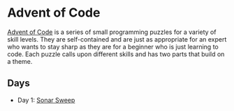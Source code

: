 # Advent of Code

[Advent of Code](https://adventofcode.com/) is a series of small programming puzzles for a variety of skill levels. They are self-contained and are just as appropriate for an expert who wants to stay sharp as they are for a beginner who is just learning to code. Each puzzle calls upon different skills and has two parts that build on a theme.

## Days

- Day 1: [Sonar Sweep](./01-SonarSweep)
